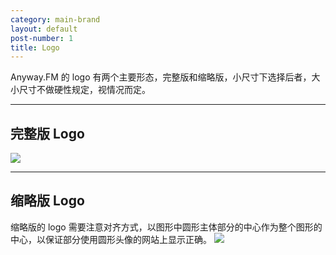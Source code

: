 ```yaml
---
category: main-brand
layout: default
post-number: 1
title: Logo
---
```

Anyway.FM 的 logo 有两个主要形态，完整版和缩略版，小尺寸下选择后者，大小尺寸不做硬性规定，视情况而定。

---

## 完整版 Logo
![](https://s.anw.red/anyway.fm/logo.svg)

---

## 缩略版 Logo
缩略版的 logo 需要注意对齐方式，以图形中圆形主体部分的中心作为整个图形的中心，以保证部分使用圆形头像的网站上显示正确。
![](https://s.anw.red/anyway.fm/logo.svg)
